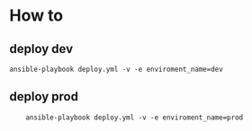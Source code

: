 # How to

## deploy dev

  ```
  ansible-playbook deploy.yml -v -e enviroment_name=dev

  ```

## deploy prod

```
    ansible-playbook deploy.yml -v -e enviroment_name=prod

```